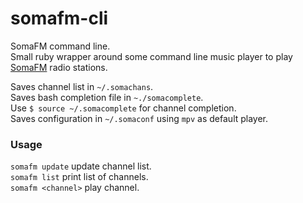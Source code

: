 somafm-cli
==========

SomaFM command line.   
Small ruby wrapper around some command line music player to play [SomaFM](http://somafm.com) radio stations.   

Saves channel list in `~/.somachans`.   
Saves bash completion file in `~./somacomplete`.   
Use `$ source ~/.somacomplete` for channel completion.   
Saves configuration in `~/.somaconf` using `mpv` as default player.   

### Usage

`somafm update` update channel list.   
`somafm list` print list of channels.  
`somafm <channel>`  play channel.
